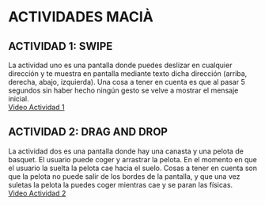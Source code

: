 # ACTIVIDADES MACIÀ

## ACTIVIDAD 1: SWIPE
  La actividad uno es una pantalla donde puedes deslizar en cualquier dirección y te muestra en pantalla mediante texto dicha dirección (arriba, derecha, abajo, izquierda).
  Una cosa a tener en cuenta es que al pasar 5 segundos sin haber hecho ningún gesto se velve a mostrar el mensaje inicial.  
  [Video Actividad 1](https://www.youtube.com/watch?v=dQw4w9WgXcQ)

## ACTIVIDAD 2: DRAG AND DROP
  La actividad dos es una pantalla donde hay una canasta y una pelota de basquet. El usuario puede coger y arrastrar la pelota. En el momento en que el usuario la suelta la pelota cae hacia el suelo. 
  Cosas a tener  en cuenta son que la pelota no puede salir de los bordes de la pantalla, y que una vez suletas la pelota la puedes coger mientras cae y se paran las físicas.  
  [Video Actividad 2](https://www.youtube.com/watch?v=oHg5SJYRHA0)
